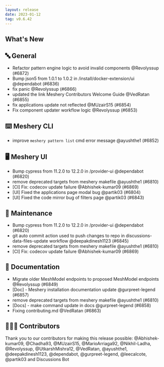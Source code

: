 ```yaml
---
layout: release
date: 2023-01-12
tag: v0.6.42
---
```


## What's New
## 🔤 General
- Refactor pattern engine logic to avoid invalid components  @Revolyssup (#6872)
- Bump json5 from 1.0.1 to 1.0.2 in /install/docker-extension/ui @dependabot (#6836)
- fix panic @Revolyssup (#6866)
- updated the link Meshery Contributors Welcome Guide @VedRatan (#6855)
- fix applications update not reflected @MUzairS15 (#6854)
- Fix component updater workflow logic @Revolyssup (#6853)

## ⌨️ Meshery CLI

- improve `meshery pattern list` cmd error message @ayushthe1 (#6852)

## 🖥 Meshery UI

- Bump cypress from 11.2.0 to 12.2.0 in /provider-ui @dependabot (#6820)
- remove deprecated targets from meshery makefile @ayushthe1 (#6810)
- [CI] Fix: codecov update failure @Abhishek-kumar09 (#6869)
- [UI] Fixed the applications page modal bug @partik03 (#6804)
- [UI] Fixed the code mirror bug of filters page @partik03 (#6843)

## 🧰 Maintenance

- Bump cypress from 11.2.0 to 12.2.0 in /provider-ui @dependabot (#6820)
- git auto commit action used to push changes to repo in discussions-data-files-update workflow @deepakdinesh1123 (#6845)
- remove deprecated targets from meshery makefile @ayushthe1 (#6810)
- [CI] Fix: codecov update failure @Abhishek-kumar09 (#6869)

## 📖 Documentation

- Migrate older MeshModel endpoints to proposed MeshModel endpoints @Revolyssup (#6849)
- [Doc] - Meshery installation documentation update @gurpreet-legend (#6857)
- remove deprecated targets from meshery makefile @ayushthe1 (#6810)
- [Docs] - make command update in docs @gurpreet-legend (#6858)
- Fixing contributing.md @VedRatan (#6863)

## 👨🏽‍💻 Contributors

Thank you to our contributors for making this release possible:
@Abhishek-kumar09, @Chadha93, @MUzairS15, @MarioArriaga92, @Nikhil-Ladha, @Revolyssup, @UtkarshMishra12, @VedRatan, @ayushthe1, @deepakdinesh1123, @dependabot, @gurpreet-legend, @leecalcote, @partik03 and Discussions Bot
